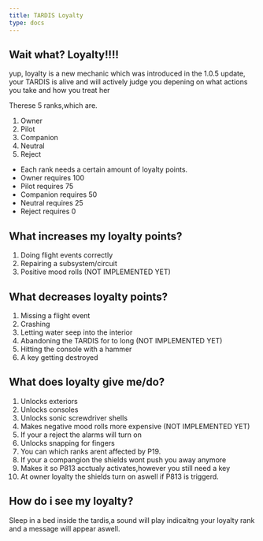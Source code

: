 ```yaml
---
title: TARDIS Loyalty
type: docs
---
```

## Wait what? Loyalty!!!!

yup, loyalty is a new mechanic which was introduced in the 1.0.5 update, your TARDIS is alive and will actively judge you depening on what actions you take and how you treat her

Therese 5 ranks,which are.

1. Owner
2. Pilot
3. Companion
4. Neutral
5. Reject

* Each rank needs a certain amount of loyalty points.
* Owner requires 100
* Pilot requires 75
* Companion requires 50
* Neutral requires 25
* Reject requires 0

## What increases my loyalty points?

1. Doing flight events correctly
2. Repairing a subsystem/circuit
3. Positive mood rolls (NOT IMPLEMENTED YET)

## What decreases loyalty points?

1. Missing a flight event
2. Crashing
3. Letting water seep into the interior
4. Abandoning the TARDIS for to long (NOT IMPLEMENTED YET)
5. Hitting the console with a hammer
6. A key getting destroyed

## What does loyalty give me/do?

1. Unlocks exteriors
2. Unlocks consoles
3. Unlocks sonic screwdriver shells
4. Makes negative mood rolls more expensive (NOT IMPLEMENTED YET)
5. If your a reject the alarms will turn on
6. Unlocks snapping for fingers
7. You can which ranks arent affected by P19.
8. If your a compangion the shields wont push you away anymore
9. Makes it so P813 acctualy activates,however you still need a key
10. At owner loyalty the shields turn on aswell if P813 is triggerd.

## How do i see my loyalty?

Sleep in a bed inside the tardis,a sound will play indicaitng your loyalty rank and a message will appear aswell.
